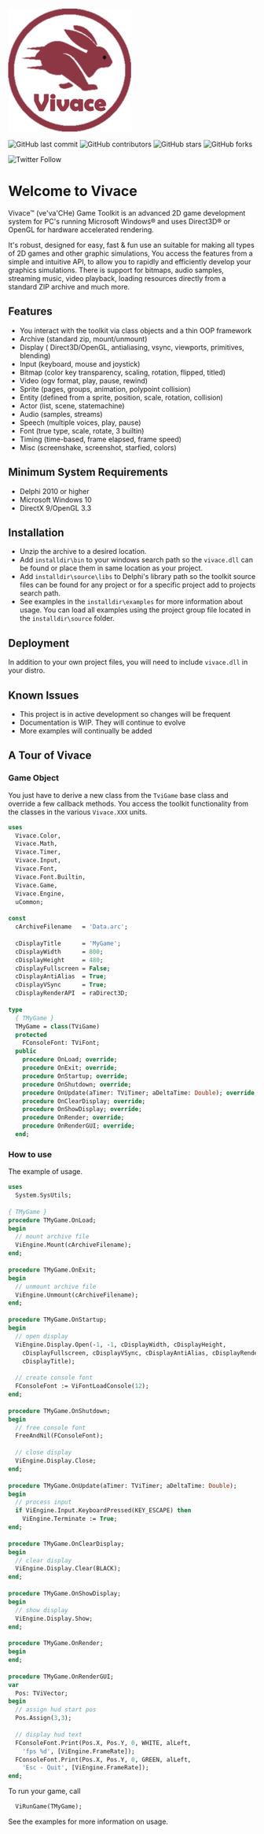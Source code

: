 ![](/images/logo.png)

![GitHub last commit](https://img.shields.io/github/last-commit/tinyBigGAMES/Vivace) ![GitHub contributors](https://img.shields.io/github/contributors/tinyBigGAMES/Vivace) ![GitHub stars](https://img.shields.io/github/stars/tinyBigGAMES/Vivace?style=social) ![GitHub forks](https://img.shields.io/github/forks/tinyBigGAMES/Vivace?style=social)

![Twitter Follow](https://img.shields.io/twitter/follow/tinyBigGAMES?style=social) 

# Welcome to Vivace
Vivace&trade; (ve'va'CHe) Game Toolkit is an advanced 2D game development system for PC's running Microsoft Windows® and uses Direct3D® or OpenGL for hardware accelerated rendering.

It's robust, designed for easy, fast & fun use an suitable for making all types of 2D games and other graphic simulations, You access the features from a simple and intuitive API, to allow you to rapidly and efficiently develop your graphics simulations. There is support for bitmaps, audio samples, streaming music, video playback, loading resources directly from a standard ZIP archive and much more.

## Features
- You interact with the toolkit via class objects and a thin OOP framework
- Archive (standard zip, mount/unmount)
- Display ( Direct3D/OpenGL, antialiasing, vsync, viewports, primitives, blending)
- Input (keyboard, mouse and joystick)
- Bitmap (color key transparency, scaling, rotation, flipped, titled)
- Video (ogv format, play, pause, rewind)
- Sprite (pages, groups, animation, polypoint collision)
- Entity (defined from a sprite, position, scale, rotation, collision)
- Actor (list, scene, statemachine)
- Audio (samples, streams)
- Speech (multiple voices, play, pause)
- Font (true type, scale, rotate, 3 builtin)
- Timing (time-based, frame elapsed, frame speed)
- Misc (screenshake, screenshot, starfied, colors)

## Minimum System Requirements
- Delphi 2010 or higher
- Microsoft Windows 10
- DirectX 9/OpenGL 3.3

## Installation
- Unzip the archive to a desired location.
- Add `installdir\bin` to your windows search path so the `vivace.dll` can be found or place them in same location as your project.
- Add `installdir\source\libs` to Delphi's library path so the toolkit source files can be found for any project or for a specific project add to projects search path.
- See examples in the `installdir\examples` for more information about usage. You can load all examples using the project group file located in the `installdir\source` folder.

## Deployment
In addition to your own project files, you will need to include `vivace.dll` in your distro.

## Known Issues
- This project is in active development so changes will be frequent 
- Documentation is WIP. They will continue to evolve
- More examples will continually be added

## A Tour of Vivace
### Game Object
You just have to derive a new class from the `TviGame` base class and override a few callback methods. You access the toolkit functionality from the classes in the various `Vivace.XXX` units.
```pascal
uses
  Vivace.Color,
  Vivace.Math,
  Vivace.Timer,
  Vivace.Input,
  Vivace.Font,
  Vivace.Font.Builtin,
  Vivace.Game,
  Vivace.Engine,
  uCommon;

const
  cArchiveFilename   = 'Data.arc';

  cDisplayTitle      = 'MyGame';
  cDisplayWidth      = 800;
  cDisplayHeight     = 480;
  cDisplayFullscreen = False;
  cDisplayAntiAlias  = True;
  cDisplayVSync      = True;
  cDisplayRenderAPI  = raDirect3D;  

type
  { TMyGame }
  TMyGame = class(TViGame)
  protected
    FConsoleFont: TViFont;
  public
    procedure OnLoad; override;
    procedure OnExit; override;
    procedure OnStartup; override;
    procedure OnShutdown; override;
    procedure OnUpdate(aTimer: TViTimer; aDeltaTime: Double); override;
    procedure OnClearDisplay; override;
    procedure OnShowDisplay; override;
    procedure OnRender; override;
    procedure OnRenderGUI; override;
  end;
```
### How to use
The example of usage.
```pascal
uses
  System.SysUtils;

{ TMyGame }
procedure TMyGame.OnLoad;
begin
  // mount archive file
  ViEngine.Mount(cArchiveFilename);
end;

procedure TMyGame.OnExit;
begin
  // unmount archive file
  ViEngine.Unmount(cArchiveFilename);
end;

procedure TMyGame.OnStartup;
begin
  // open display
  ViEngine.Display.Open(-1, -1, cDisplayWidth, cDisplayHeight,
    cDisplayFullscreen, cDisplayVSync, cDisplayAntiAlias, cDisplayRenderAPI,
    cDisplayTitle);

  // create console font
  FConsoleFont := ViFontLoadConsole(12);
end;

procedure TMyGame.OnShutdown;
begin
  // free console font
  FreeAndNil(FConsoleFont);

  // close display
  ViEngine.Display.Close;
end;

procedure TMyGame.OnUpdate(aTimer: TViTimer; aDeltaTime: Double);
begin
  // process input
  if ViEngine.Input.KeyboardPressed(KEY_ESCAPE) then
    ViEngine.Terminate := True;
end;

procedure TMyGame.OnClearDisplay;
begin
  // clear display
  ViEngine.Display.Clear(BLACK);
end;

procedure TMyGame.OnShowDisplay;
begin
  // show display
  ViEngine.Display.Show;
end;

procedure TMyGame.OnRender;
begin
end;

procedure TMyGame.OnRenderGUI;
var
  Pos: TViVector;
begin
  // assign hud start pos
  Pos.Assign(3,3);

  // display hud text
  FConsoleFont.Print(Pos.X, Pos.Y, 0, WHITE, alLeft,
    'fps %d', [ViEngine.FrameRate]);
  FConsoleFont.Print(Pos.X, Pos.Y, 0, GREEN, alLeft,
    'Esc - Quit', [ViEngine.FrameRate]);
end;
```
To run your game, call
```pascal
  ViRunGame(TMyGame);
```
See the examples for more information on usage.